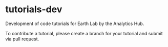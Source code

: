 # tutorials-dev

Development of code tutorials for Earth Lab by the Analytics Hub. 

To contribute a tutorial, please create a branch for your tutorial and submit via pull request.
